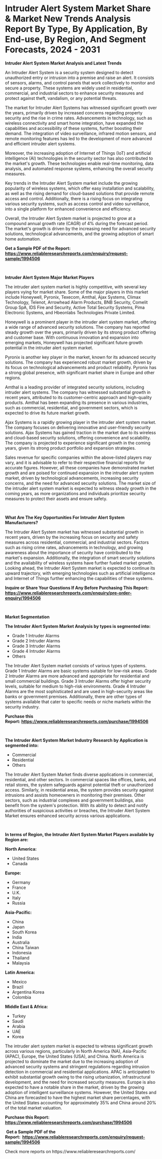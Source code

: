 <p><h1>Intruder Alert System Market Share & Market New Trends Analysis Report By Type, By Application, By End-use, By Region, And Segment Forecasts, 2024 - 2031</h1></p><p><strong>Intruder Alert System Market Analysis and Latest Trends</strong></p>
<p><p>An Intruder Alert System is a security system designed to detect unauthorized entry or intrusion into a premise and raise an alert. It consists of sensors, alarms, and control panels that work collectively to monitor and secure a property. These systems are widely used in residential, commercial, and industrial sectors to enhance security measures and protect against theft, vandalism, or any potential threats.</p><p>The market for Intruder Alert Systems has witnessed significant growth over the years, primarily driven by increased concerns regarding property security and the rise in crime rates. Advancements in technology, such as wireless connectivity and smart home integration, have expanded the capabilities and accessibility of these systems, further boosting their demand. The integration of video surveillance, infrared motion sensors, and remote monitoring features has led to the development of more advanced and efficient intruder alert systems.</p><p>Moreover, the increasing adoption of Internet of Things (IoT) and artificial intelligence (AI) technologies in the security sector has also contributed to the market's growth. These technologies enable real-time monitoring, data analysis, and automated response systems, enhancing the overall security measures.</p><p>Key trends in the Intruder Alert System market include the growing popularity of wireless systems, which offer easy installation and scalability, as well as the rising demand for cloud-based solutions that provide remote access and control. Additionally, there is a rising focus on integrating various security systems, such as access control and video surveillance, into a single platform for enhanced convenience and efficiency.</p><p>Overall, the Intruder Alert System market is projected to grow at a compound annual growth rate (CAGR) of 4% during the forecast period. The market's growth is driven by the increasing need for advanced security solutions, technological advancements, and the growing adoption of smart home automation.</p></p>
<p><strong>Get a Sample PDF of the Report:&nbsp; <a href="https://www.reliableresearchreports.com/enquiry/request-sample/1994506">https://www.reliableresearchreports.com/enquiry/request-sample/1994506</a></strong></p>
<p>&nbsp;</p>
<p><strong>Intruder Alert System Major Market Players</strong></p>
<p><p>The intruder alert system market is highly competitive, with several key players vying for market share. Some of the major players in this market include Honeywell, Pyronix, Texecom, Amthal, Ajax Systems, Climax Technology, Telenot, Arrowhead Alarm Products, BNB Security, Comelit Group SpA, IDS Fire and Security, Active Total Security Systems, Pima Electronic Systems, and Hbeonlabs Technologies Private Limited.</p><p>Honeywell is a prominent player in the intruder alert system market, offering a wide range of advanced security solutions. The company has reported steady growth over the years, primarily driven by its strong product offering and customer base. With continuous innovation and expansion into emerging markets, Honeywell has projected significant future growth potential in the intruder alert system market.</p><p>Pyronix is another key player in the market, known for its advanced security solutions. The company has experienced robust market growth, driven by its focus on technological advancements and product reliability. Pyronix has a strong global presence, with significant market share in Europe and other regions.</p><p>Amthal is a leading provider of integrated security solutions, including intruder alert systems. The company has witnessed substantial growth in recent years, attributed to its customer-centric approach and high-quality products. Amthal has been expanding its presence in various industries, such as commercial, residential, and government sectors, which is expected to drive its future market growth.</p><p>Ajax Systems is a rapidly growing player in the intruder alert system market. The company focuses on delivering innovative and user-friendly security solutions. Ajax Systems has gained traction in the market due to its wireless and cloud-based security solutions, offering convenience and scalability. The company is projected to experience significant growth in the coming years, given its strong product portfolio and expansion strategies.</p><p>Sales revenue for specific companies within the above-listed players may vary, and it is advisable to refer to their respective financial reports for accurate figures. However, all these companies have demonstrated market growth and are poised for continued expansion in the intruder alert system market, driven by technological advancements, increasing security concerns, and the need for advanced security solutions. The market size of the intruder alert system market is expected to witness steady growth in the coming years, as more organizations and individuals prioritize security measures to protect their assets and ensure safety.</p></p>
<p>&nbsp;</p>
<p><strong>What Are The Key Opportunities For Intruder Alert System Manufacturers?</strong></p>
<p><p>The Intruder Alert System market has witnessed substantial growth in recent years, driven by the increasing focus on security and safety measures across residential, commercial, and industrial sectors. Factors such as rising crime rates, advancements in technology, and growing awareness about the importance of security have contributed to the market's expansion. Additionally, the integration of smart security solutions and the availability of wireless systems have further fueled market growth. Looking ahead, the Intruder Alert System market is expected to continue its upward trajectory, with emerging technologies such as artificial intelligence and Internet of Things further enhancing the capabilities of these systems.</p></p>
<p><strong>Inquire or Share Your Questions If Any Before Purchasing This Report: <a href="https://www.reliableresearchreports.com/enquiry/pre-order-enquiry/1994506">https://www.reliableresearchreports.com/enquiry/pre-order-enquiry/1994506</a></strong></p>
<p>&nbsp;</p>
<p><strong>Market Segmentation</strong></p>
<p><strong>The Intruder Alert System Market Analysis by types is segmented into:</strong></p>
<p><ul><li>Grade 1 Intruder Alarms</li><li>Grade 2 Intruder Alarms</li><li>Grade 3 Intruder Alarms</li><li>Grade 4 Intruder Alarms</li><li>Others</li></ul></p>
<p><p>The Intruder Alert System market consists of various types of systems. Grade 1 Intruder Alarms are basic systems suitable for low-risk areas. Grade 2 Intruder Alarms are more advanced and appropriate for residential and small commercial buildings. Grade 3 Intruder Alarms offer higher security levels, suitable for medium to high-risk environments. Grade 4 Intruder Alarms are the most sophisticated and are used in high-security areas like banks or government premises. Additionally, there are other types of systems available that cater to specific needs or niche markets within the security industry.</p></p>
<p><strong>Purchase this Report:&nbsp;<a href="https://www.reliableresearchreports.com/purchase/1994506">https://www.reliableresearchreports.com/purchase/1994506</a></strong></p>
<p>&nbsp;</p>
<p><strong>The Intruder Alert System Market Industry Research by Application is segmented into:</strong></p>
<p><ul><li>Commercial</li><li>Residential</li><li>Others</li></ul></p>
<p><p>The Intruder Alert System Market finds diverse applications in commercial, residential, and other sectors. In commercial spaces like offices, banks, and retail stores, the system safeguards against potential theft or unauthorized access. Similarly, in residential areas, the system provides security against intrusions and assists homeowners in monitoring their premises. Other sectors, such as industrial complexes and government buildings, also benefit from the system's protection. With its ability to detect and notify authorities of suspicious activities or breaches, the Intruder Alert System Market ensures enhanced security across various applications.</p></p>
<p>&nbsp;</p>
<p><strong>In terms of Region, the Intruder Alert System Market Players available by Region are:</strong></p>
<p>
    <p> <strong> North America: </strong>
        <ul>
            <li>United States</li>
            <li>Canada</li>
        </ul>
        </p> 
    <p> <strong> Europe: </strong>
        <ul>
            <li>Germany</li>
            <li>France</li>
            <li>U.K.</li>
            <li>Italy</li>
            <li>Russia</li>
        </ul>
        </p> 
    <p> <strong> Asia-Pacific: </strong>
        <ul>
            <li>China</li>
            <li>Japan</li>
            <li>South Korea</li>
            <li>India</li>
            <li>Australia</li>
            <li>China Taiwan</li>
            <li>Indonesia</li>
            <li>Thailand</li>
            <li>Malaysia</li>
        </ul>
        </p> 
    <p> <strong> Latin America: </strong>
        <ul>
            <li>Mexico</li>
            <li>Brazil</li>
            <li>Argentina Korea</li>
            <li>Colombia</li>
        </ul>
        </p> 
    <p> <strong> Middle East & Africa: </strong>
        <ul>
            <li>Turkey</li>
            <li>Saudi</li>
            <li>Arabia</li>
            <li>UAE</li>
            <li>Korea</li>
        </ul>
    </p>
    </p>
<p><p>The intruder alert system market is expected to witness significant growth across various regions, particularly in North America (NA), Asia-Pacific (APAC), Europe, the United States (USA), and China. North America is projected to dominate the market due to the increasing adoption of advanced security systems and stringent regulations regarding intrusion detection in commercial and residential applications. APAC is anticipated to exhibit substantial growth owing to the rising urbanization, infrastructural development, and the need for increased security measures. Europe is also expected to have a notable share in the market, driven by the growing adoption of intelligent surveillance systems. However, the United States and China are forecasted to have the highest market share percentages, with the United States accounting for approximately 35% and China around 20% of the total market valuation.</p></p>
<p><strong>Purchase this Report: <a href="https://www.reliableresearchreports.com/purchase/1994506">https://www.reliableresearchreports.com/purchase/1994506</a></strong></p>
<p>&nbsp;<strong>Get a Sample PDF of the Report:&nbsp;&nbsp;<a href="https://www.reliableresearchreports.com/enquiry/request-sample/1994506">https://www.reliableresearchreports.com/enquiry/request-sample/1994506</a></strong></p>
<p><strong></strong></p>
<p>Check more reports on https://www.reliableresearchreports.com/</p>